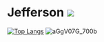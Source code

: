 # Jefferson ![](https://komarev.com/ghpvc/?username=cattyngmd)
[![Top Langs](https://github-readme-stats.vercel.app/api/top-langs/?username=bush1root&layout=compact&theme=dracula)](https://github.com/Jefferson1947/)
![aGgV07G_700b](https://media.discordapp.net/attachments/936595673879556138/970813452169936896/unknown.png?width=726&height=338)
